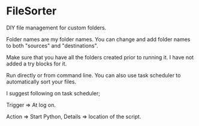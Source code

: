 # FileSorter
DIY file management for custom folders.

Folder names are my folder names. You can change and add folder names to both "sources" and "destinations".

Make sure that you have all the folders created prior to running it. I have not added a try blocks for it.

Run directly or from command line. You can also use task scheduler to automatically sort your files.

I suggest following on task scheduler;

Trigger => At log on.

Action => Start Python, Details => location of the script.
